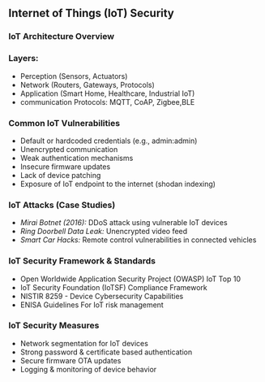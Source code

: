 ## Internet of Things (IoT) Security

### IoT Architecture Overview

### Layers:
- Perception (Sensors, Actuators)
- Network (Routers, Gateways, Protocols)
- Application (Smart Home, Healthcare, Industrial IoT)
- communication Protocols: MQTT, CoAP, Zigbee,BLE

### Common IoT Vulnerabilities
- Default or hardcoded credentials (e.g., admin:admin)  
- Unencrypted communication  
- Weak authentication mechanisms  
- Insecure firmware updates  
- Lack of device patching
- Exposure of IoT endpoint to the internet (shodan indexing)

 ### IoT Attacks (Case Studies)
- *Mirai Botnet (2016):* DDoS attack using vulnerable IoT devices  
- *Ring Doorbell Data Leak:* Unencrypted video feed  
- *Smart Car Hacks:* Remote control vulnerabilities in connected vehicles  

### IoT Security Framework & Standards
- Open Worldwide Application Security Project (OWASP) IoT Top 10  
- IoT Security Foundation (IoTSF) Compliance Framework  
- NISTIR 8259 - Device Cybersecurity Capabilities  
- ENISA Guidelines For IoT risk management  

### IoT Security Measures
- Network segmentation for IoT devices
- Strong password & certificate based authentication
- Secure firmware OTA updates
- Logging & monitoring of device behavior


